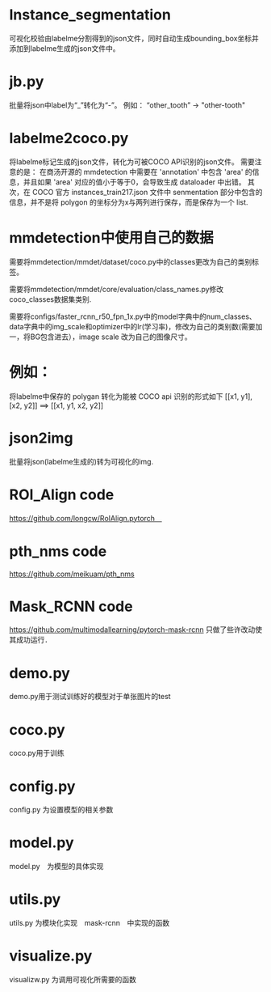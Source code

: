 # Instance_segmentation


可视化校验由labelme分割得到的json文件，同时自动生成bounding_box坐标并添加到labelme生成的json文件中。

# jb.py

批量将json中label为“_”转化为“-”。
例如：
  “other_tooth” -> "other-tooth"

# labelme2coco.py

将labelme标记生成的json文件，转化为可被COCO API识别的json文件。
需要注意的是：
在商汤开源的 mmdetection 中需要在 'annotation' 中包含 'area' 的信息，并且如果 'area' 对应的值小于等于0，会导致生成 dataloader 中出错。
其次，在 COCO 官方 instances_train217.json 文件中 senmentation 部分中包含的信息，并不是将 polygon 的坐标分为x与两列进行保存，而是保存为一个 list.

# mmdetection中使用自己的数据

需要将mmdetection/mmdet/dataset/coco.py中的classes更改为自己的类别标签。

需要将mmdetection/mmdet/core/evaluation/class_names.py修改coco_classes数据集类别.

需要将configs/faster_rcnn_r50_fpn_1x.py中的model字典中的num_classes、data字典中的img_scale和optimizer中的lr(学习率)，修改为自己的类别数(需要加一，将BG包含进去），image scale 改为自己的图像尺寸。

# 例如：
  将labelme中保存的 polygan 转化为能被 COCO api 识别的形式如下
            [[x1, y1], [x2, y2]] ==> [[x1, y1, x2, y2]]
           
# json2img

批量将json(labelme生成的)转为可视化的img.

# ROI_Align code

https://github.com/longcw/RoIAlign.pytorch　

# pth_nms code 

https://github.com/meikuam/pth_nms

# Mask_RCNN code

https://github.com/multimodallearning/pytorch-mask-rcnn 只做了些许改动使其成功运行．

# demo.py

demo.py用于测试训练好的模型对于单张图片的test

# coco.py

coco.py用于训练

# config.py

config.py 为设置模型的相关参数

# model.py 

model.py　为模型的具体实现

# utils.py

utils.py 为模块化实现　mask-rcnn　中实现的函数

# visualize.py

visualizw.py 为调用可视化所需要的函数 
